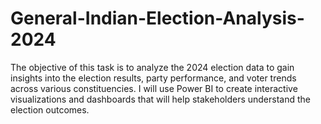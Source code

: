 # General-Indian-Election-Analysis-2024
The objective of this task is to analyze the 2024 election data to gain insights into the election results, party performance, and voter trends across various constituencies. I will use Power BI to create interactive visualizations and dashboards that will help stakeholders understand the election outcomes.
